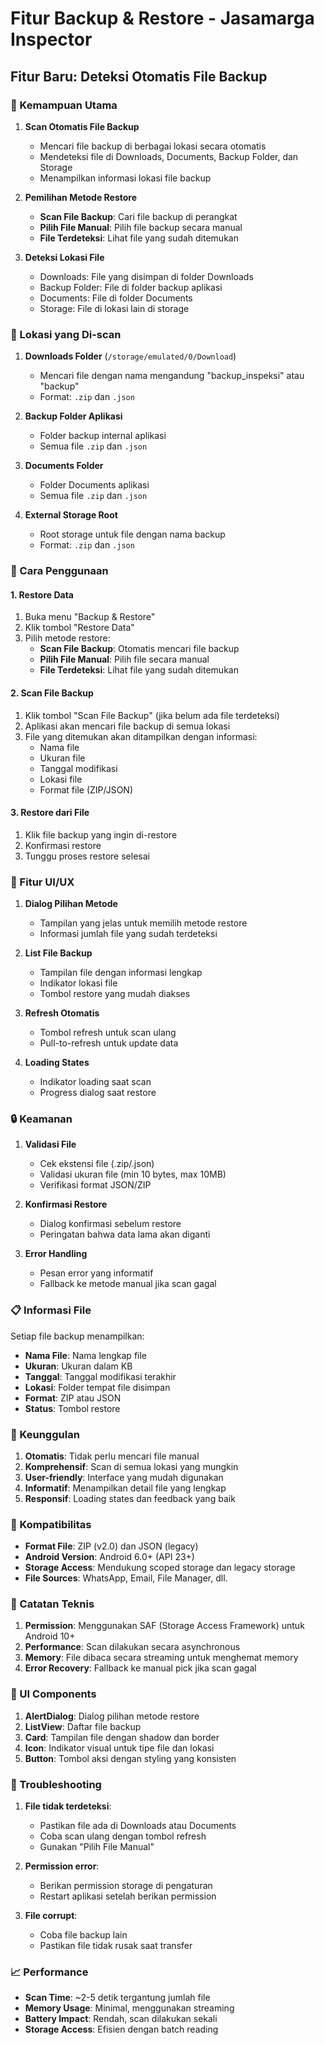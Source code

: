 # Fitur Backup & Restore - Jasamarga Inspector

## Fitur Baru: Deteksi Otomatis File Backup

### 🎯 Kemampuan Utama

1. **Scan Otomatis File Backup**
   - Mencari file backup di berbagai lokasi secara otomatis
   - Mendeteksi file di Downloads, Documents, Backup Folder, dan Storage
   - Menampilkan informasi lokasi file backup

2. **Pemilihan Metode Restore**
   - **Scan File Backup**: Cari file backup di perangkat
   - **Pilih File Manual**: Pilih file backup secara manual
   - **File Terdeteksi**: Lihat file yang sudah ditemukan

3. **Deteksi Lokasi File**
   - Downloads: File yang disimpan di folder Downloads
   - Backup Folder: File di folder backup aplikasi
   - Documents: File di folder Documents
   - Storage: File di lokasi lain di storage

### 📁 Lokasi yang Di-scan

1. **Downloads Folder** (`/storage/emulated/0/Download`)
   - Mencari file dengan nama mengandung "backup_inspeksi" atau "backup"
   - Format: `.zip` dan `.json`

2. **Backup Folder Aplikasi**
   - Folder backup internal aplikasi
   - Semua file `.zip` dan `.json`

3. **Documents Folder**
   - Folder Documents aplikasi
   - Semua file `.zip` dan `.json`

4. **External Storage Root**
   - Root storage untuk file dengan nama backup
   - Format: `.zip` dan `.json`

### 🔧 Cara Penggunaan

#### 1. Restore Data
1. Buka menu "Backup & Restore"
2. Klik tombol "Restore Data"
3. Pilih metode restore:
   - **Scan File Backup**: Otomatis mencari file backup
   - **Pilih File Manual**: Pilih file secara manual
   - **File Terdeteksi**: Lihat file yang sudah ditemukan

#### 2. Scan File Backup
1. Klik tombol "Scan File Backup" (jika belum ada file terdeteksi)
2. Aplikasi akan mencari file backup di semua lokasi
3. File yang ditemukan akan ditampilkan dengan informasi:
   - Nama file
   - Ukuran file
   - Tanggal modifikasi
   - Lokasi file
   - Format file (ZIP/JSON)

#### 3. Restore dari File
1. Klik file backup yang ingin di-restore
2. Konfirmasi restore
3. Tunggu proses restore selesai

### 📱 Fitur UI/UX

1. **Dialog Pilihan Metode**
   - Tampilan yang jelas untuk memilih metode restore
   - Informasi jumlah file yang sudah terdeteksi

2. **List File Backup**
   - Tampilan file dengan informasi lengkap
   - Indikator lokasi file
   - Tombol restore yang mudah diakses

3. **Refresh Otomatis**
   - Tombol refresh untuk scan ulang
   - Pull-to-refresh untuk update data

4. **Loading States**
   - Indikator loading saat scan
   - Progress dialog saat restore

### 🔒 Keamanan

1. **Validasi File**
   - Cek ekstensi file (.zip/.json)
   - Validasi ukuran file (min 10 bytes, max 10MB)
   - Verifikasi format JSON/ZIP

2. **Konfirmasi Restore**
   - Dialog konfirmasi sebelum restore
   - Peringatan bahwa data lama akan diganti

3. **Error Handling**
   - Pesan error yang informatif
   - Fallback ke metode manual jika scan gagal

### 📋 Informasi File

Setiap file backup menampilkan:
- **Nama File**: Nama lengkap file
- **Ukuran**: Ukuran dalam KB
- **Tanggal**: Tanggal modifikasi terakhir
- **Lokasi**: Folder tempat file disimpan
- **Format**: ZIP atau JSON
- **Status**: Tombol restore

### 🚀 Keunggulan

1. **Otomatis**: Tidak perlu mencari file manual
2. **Komprehensif**: Scan di semua lokasi yang mungkin
3. **User-friendly**: Interface yang mudah digunakan
4. **Informatif**: Menampilkan detail file yang lengkap
5. **Responsif**: Loading states dan feedback yang baik

### 🔄 Kompatibilitas

- **Format File**: ZIP (v2.0) dan JSON (legacy)
- **Android Version**: Android 6.0+ (API 23+)
- **Storage Access**: Mendukung scoped storage dan legacy storage
- **File Sources**: WhatsApp, Email, File Manager, dll.

### 📝 Catatan Teknis

1. **Permission**: Menggunakan SAF (Storage Access Framework) untuk Android 10+
2. **Performance**: Scan dilakukan secara asynchronous
3. **Memory**: File dibaca secara streaming untuk menghemat memory
4. **Error Recovery**: Fallback ke manual pick jika scan gagal

### 🎨 UI Components

1. **AlertDialog**: Dialog pilihan metode restore
2. **ListView**: Daftar file backup
3. **Card**: Tampilan file dengan shadow dan border
4. **Icon**: Indikator visual untuk tipe file dan lokasi
5. **Button**: Tombol aksi dengan styling yang konsisten

### 🔧 Troubleshooting

1. **File tidak terdeteksi**:
   - Pastikan file ada di Downloads atau Documents
   - Coba scan ulang dengan tombol refresh
   - Gunakan "Pilih File Manual"

2. **Permission error**:
   - Berikan permission storage di pengaturan
   - Restart aplikasi setelah berikan permission

3. **File corrupt**:
   - Coba file backup lain
   - Pastikan file tidak rusak saat transfer

### 📈 Performance

- **Scan Time**: ~2-5 detik tergantung jumlah file
- **Memory Usage**: Minimal, menggunakan streaming
- **Battery Impact**: Rendah, scan dilakukan sekali
- **Storage Access**: Efisien dengan batch reading
